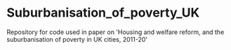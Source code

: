 # Suburbanisation_of_poverty_UK
Repository for code used in paper on 'Housing and welfare reform, and the suburbanisation of poverty in UK cities, 2011-20'
